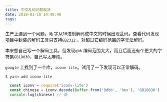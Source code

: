 ```yaml
---
title: 中文乱码问题解决
date: 2018-01-10 14:48:40
tags:
---
```

生产上遇到一个问题，`澔` 字从16进制解码成中文的时候出现乱码。查看代码发现项目中封装的解码工具只支持`GB2312` 。对超过它编码范围的字无法解码。

本来想自己写一个解码工具，但发现`gbk` 编码范围太大，而且后面还有个更大的字符集`GB18030`，自己写太麻烦。

`google` 上找到了一个库，`iconv-lite`。试用了一下发现可以正常解码。
``` sudo
$ yarn add iconv-lite
```
``` js
  const iconv = require('iconv-lite')
  const chinese = iconv.decode(Buffer.from('9dbb', 'hex'), 'GB18030')
  console.log(chinese) // 澔
```